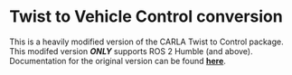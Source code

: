 # Twist to Vehicle Control conversion

This is a heavily modified version of the CARLA Twist to Control package. This modifed version __*ONLY*__ supports ROS 2 Humble (and above). Documentation for the original version can be found [__here__](https://carla.readthedocs.io/projects/ros-bridge/en/latest/carla_twist_to_control/).
